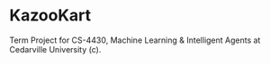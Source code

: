 # KazooKart
Term Project for CS-4430, Machine Learning &amp; Intelligent Agents at Cedarville University (c).
